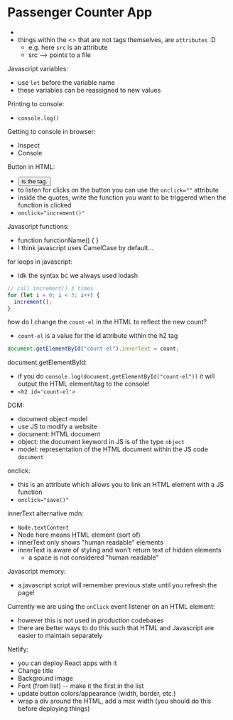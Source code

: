 # Passenger Counter App

- <script> tag allows you to write JS </script>
- things within the <> that are not tags themselves, are `attributes` :D
  - e.g. <script src=""></script> here `src` is an attribute
  - src --> points to a file

Javascript variables:

- use `let` before the variable name
- these variables can be reassigned to new values

Printing to console:

- `console.log()`

Getting to console in browser:

- Inspect
- Console

Button in HTML:

- <button> is the tag.
- to listen for clicks on the button you can use the `onclick=""` attribute
- inside the quotes, write the function you want to be triggered when the function is clicked
- `onclick="increment()"`

Javascript functions:

- function functionName() { }
- I think javascript uses CamelCase by default...

for loops in javascript:

- idk the syntax bc we always used lodash

```javascript
// call increment() 3 times
for (let i = 0; i < 3; i++) {
  increment();
}
```

how do I change the `count-el` in the HTML to reflect the new count?

- `count-el` is a value for the id attribute within the h2 tag

```javascript
document.getElementById("count-el").innerText = count;
```

document.getElementById:

- if you do `console.log(document.getElementById("count-el"))` it will output the HTML element/tag to the console!
- `<h2 id='count-el'>`

DOM:

- document object model
- use JS to modify a website
- document: HTML document
- object: the document keyword in JS is of the type `object`
- model: representation of the HTML document within the JS code `document`

onclick:

- this is an attribute which allows you to link an HTML element with a JS function
- `onclick="save()"`

innerText alternative mdn:

- `Node.textContent`
- Node here means HTML element (sort of)
- innerText only shows "human readable" elements
- innerText is aware of styling and won't return text of hidden elements
  - a space is not considered "human readable"

Javascript memory:

- a javascript script will remember previous state until you refresh the page!

Currently we are using the `onClick` event listener on an HTML element:

- however this is not used in production codebases
- there are better ways to do this such that HTML and Javascript are easier to maintain separately

Netlify:

- you can deploy React apps with it
- Change title
- Background image
- Font (from list) -- make it the first in the list
- update button colors/appearance (width, border, etc.)
- wrap a div around the HTML, add a max width (you should do this before deploying things)
